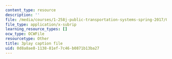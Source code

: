 ```yaml
---
content_type: resource
description: ''
file: /media/courses/1-258j-public-transportation-systems-spring-2017/0d8a8ae8113881ef7c46b0871b13ba27_dttSgzTJKK4.srt
file_type: application/x-subrip
learning_resource_types: []
ocw_type: OCWFile
resourcetype: Other
title: 3play caption file
uid: 0d8a8ae8-1138-81ef-7c46-b0871b13ba27
---
```


